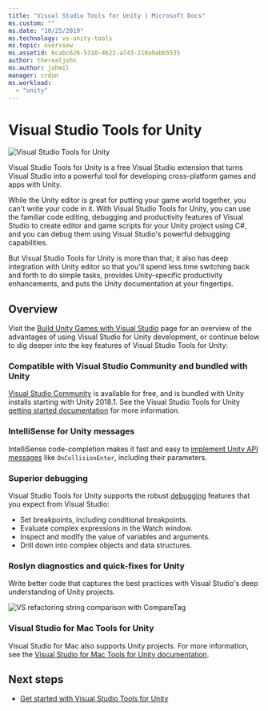 ```yaml
---
title: "Visual Studio Tools for Unity | Microsoft Docs"
ms.custom: ""
ms.date: "10/25/2019"
ms.technology: vs-unity-tools
ms.topic: overview
ms.assetid: 6cabc626-5310-4622-a743-210a9abb5535
author: therealjohn
ms.author: johmil
manager: crdun
ms.workload:
  - "unity"
---
```

# Visual Studio Tools for Unity

![Visual Studio Tools for Unity](media/vstu_header.png)

Visual Studio Tools for Unity is a free Visual Studio extension that turns Visual Studio into a powerful tool for developing cross-platform games and apps with Unity.

While the Unity editor is great for putting your game world together, you can't write your code in it. With Visual Studio Tools for Unity, you can use the familiar code editing, debugging and productivity features of Visual Studio to create editor and game scripts for your Unity project using C#, and you can debug them using Visual Studio's powerful debugging capabilities.

But Visual Studio Tools for Unity is more than that; it also has deep integration with Unity editor so that you'll spend less time switching back and forth to do simple tasks, provides Unity-specific productivity enhancements, and puts the Unity documentation at your fingertips.

## Overview

Visit the [Build Unity Games with Visual Studio](https://visualstudio.microsoft.com/vs/unity-tools/) page for an overview of the advantages of using Visual Studio for Unity development, or continue below to dig deeper into the key features of Visual Studio Tools for Unity:

### Compatible with Visual Studio Community and bundled with Unity

[Visual Studio Community](https://visualstudio.microsoft.com/) is available for free, and is bundled with Unity installs starting with Unity 2018.1. See the Visual Studio Tools for Unity [getting started documentation](getting-started-with-visual-studio-tools-for-unity.md) for more information.

### IntelliSense for Unity messages

IntelliSense code-completion makes it fast and easy to [implement Unity API messages](using-visual-studio-tools-for-unity.md#intellisense-for-unity-api-messages) like `OnCollisionEnter`, including their parameters.

### Superior debugging

Visual Studio Tools for Unity supports the robust [debugging](using-visual-studio-tools-for-unity.md#unity-debugging) features that you expect from Visual Studio:

* Set breakpoints, including conditional breakpoints.
* Evaluate complex expressions in the Watch window.
* Inspect and modify the value of variables and arguments.
* Drill down into complex objects and data structures.

### Roslyn diagnostics and quick-fixes for Unity

Write better code that captures the best practices with Visual Studio's deep understanding of Unity projects.

![VS refactoring string comparison with CompareTag](media/unity-diagnostics.png)

### Visual Studio for Mac Tools for Unity

Visual Studio for Mac also supports Unity projects. For more information, see the [Visual Studio for Mac Tools for Unity documentation](/visualstudio/mac/unity-tools).

## Next steps

* [Get started with Visual Studio Tools for Unity](getting-started-with-visual-studio-tools-for-unity.md)
